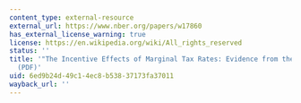 ```yaml
---
content_type: external-resource
external_url: https://www.nber.org/papers/w17860
has_external_license_warning: true
license: https://en.wikipedia.org/wiki/All_rights_reserved
status: ''
title: '"The Incentive Effects of Marginal Tax Rates: Evidence from the Interwar Era."
  (PDF)'
uid: 6ed9b24d-49c1-4ec8-b538-37173fa37011
wayback_url: ''
---
```

